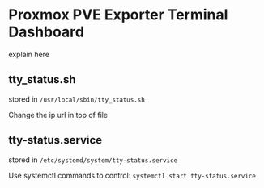 # Proxmox PVE Exporter Terminal Dashboard
explain here

## tty_status.sh 
stored in `/usr/local/sbin/tty_status.sh`

Change the ip url in top of file

## tty-status.service
stored in `/etc/systemd/system/tty-status.service`

Use systemctl commands to control: `systemctl start tty-status.service`
